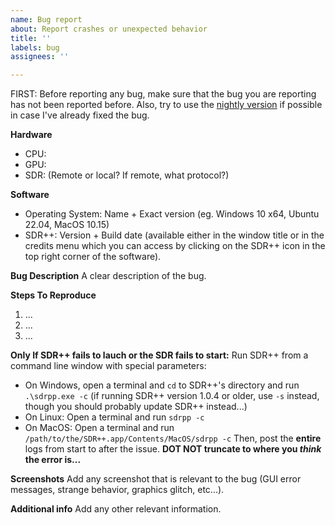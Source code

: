```yaml
---
name: Bug report
about: Report crashes or unexpected behavior
title: ''
labels: bug
assignees: ''

---
```


FIRST: Before reporting any bug, make sure that the bug you are reporting has not been reported before. Also, try to use the [nightly version](https://www.sdrpp.org/nightly) if possible in case I've already fixed the bug.

**Hardware**
- CPU: 
- GPU: 
- SDR: (Remote or local? If remote, what protocol?)

**Software**
- Operating System: Name + Exact version (eg. Windows 10 x64, Ubuntu 22.04, MacOS 10.15)
- SDR++: Version + Build date (available either in the window title or in the credits menu which you can access by clicking on the SDR++ icon in the top right corner of the software).

**Bug Description**
A clear description of the bug.

**Steps To Reproduce**
1. ...
2. ...
3. ...

**Only If SDR++ fails to lauch or the SDR fails to start:**
Run SDR++ from a command line window with special parameters:
* On Windows, open a terminal and `cd` to SDR++'s directory and run `.\sdrpp.exe -c` (if running SDR++ version 1.0.4 or older, use `-s` instead, though you should probably update SDR++ instead...)
* On Linux: Open a terminal and run `sdrpp -c`
* On MacOS: Open a terminal and run `/path/to/the/SDR++.app/Contents/MacOS/sdrpp -c`
Then, post the **entire** logs from start to after the issue. **DOT NOT truncate to where you *think* the error is...**

**Screenshots**
Add any screenshot that is relevant to the bug (GUI error messages, strange behavior, graphics glitch, etc...).

**Additional info**
Add any other relevant information.
